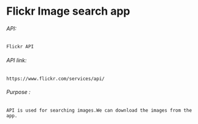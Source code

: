 # Flickr Image search app

###### API:

    Flickr API

###### API link:

    https://www.flickr.com/services/api/

###### Purpose :

    API is used for searching images.We can download the images from the app.
